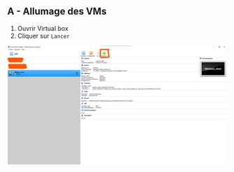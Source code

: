 ## A - Allumage des VMs

1) Ouvrir Virtual box 
2) Cliquer sur ``Lancer`` 

![img](resources/images/screens/allumageVM.png)


